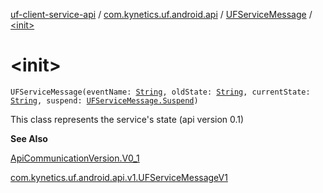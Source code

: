 [uf-client-service-api](../../index.md) / [com.kynetics.uf.android.api](../index.md) / [UFServiceMessage](index.md) / [&lt;init&gt;](./-init-.md)

# &lt;init&gt;

`UFServiceMessage(eventName: `[`String`](https://kotlinlang.org/api/latest/jvm/stdlib/kotlin/-string/index.html)`, oldState: `[`String`](https://kotlinlang.org/api/latest/jvm/stdlib/kotlin/-string/index.html)`, currentState: `[`String`](https://kotlinlang.org/api/latest/jvm/stdlib/kotlin/-string/index.html)`, suspend: `[`UFServiceMessage.Suspend`](-suspend/index.md)`)`

This class represents the service's state (api version 0.1)

**See Also**

[ApiCommunicationVersion.V0_1](../-api-communication-version/-v0_1.md)

[com.kynetics.uf.android.api.v1.UFServiceMessageV1](../../com.kynetics.uf.android.api.v1/-u-f-service-message-v1/index.md)

